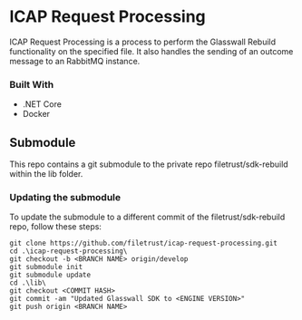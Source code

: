# ICAP Request Processing

ICAP Request Processing is a process to perform the Glasswall Rebuild functionality on the specified file. It also handles the sending of an outcome message to an RabbitMQ instance.

### Built With
- .NET Core
- Docker

## Submodule
This repo contains a git submodule to the private repo filetrust/sdk-rebuild within the lib folder.

### Updating the submodule 

To update the submodule to a different commit of the filetrust/sdk-rebuild repo, follow these steps:

```
git clone https://github.com/filetrust/icap-request-processing.git
cd .\icap-request-processing\
git checkout -b <BRANCH NAME> origin/develop
git submodule init
git submodule update
cd .\lib\
git checkout <COMMIT HASH>
git commit -am "Updated Glasswall SDK to <ENGINE VERSION>"
git push origin <BRANCH NAME>
```
